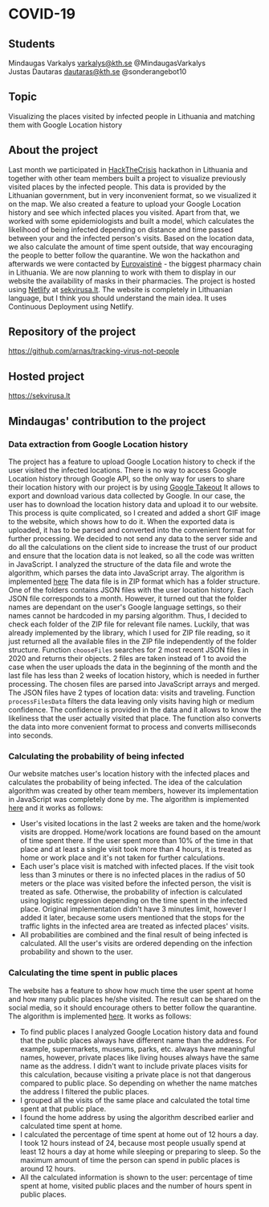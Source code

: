 # COVID-19

## Students
Mindaugas Varkalys varkalys@kth.se @MindaugasVarkalys  
Justas Dautaras dautaras@kth.se @sonderangebot10

## Topic
Visualizing the places visited by infected people in Lithuania and matching them with Google Location history

## About the project
Last month we participated in [HackTheCrisis](https://hackthecrisis.lt/) hackathon in Lithuania and together with other team members built a project to visualize previously visited places by the infected people.
This data is provided by the Lithuanian government, but in very inconvenient format, so we visualized it on the map. 
We also created a feature to upload your Google Location history and see which infected places you visited. 
Apart from that, we worked with some epidemiologists and built a model, which calculates the likelihood of being infected depending on distance and time passed between your and the infected person's visits.
Based on the location data, we also calculate the amount of time spent outside, that way encouraging the people to better follow the quarantine.
We won the hackathon and afterwards we were contacted by [Eurovaistinė](https://www.eurovaistine.lt/) - the biggest pharmacy chain in Lithuania. We are now planning to work with them to display in our website the availability of masks in their pharmacies.
The project is hosted using [Netlify](https://www.netlify.com/) at [sekvirusa.lt](https://sekvirusa.lt).
The website is completely in Lithuanian language, but I think you should understand the main idea. It uses Continuous Deployment using Netlify.

## Repository of the project
https://github.com/arnas/tracking-virus-not-people

## Hosted project
https://sekvirusa.lt

## Mindaugas' contribution to the project

### Data extraction from Google Location history
The project has a feature to upload Google Location history to check if the user visited the infected locations.
There is no way to access Google Location history through Google API, so the only way for users to share their location history with our project is by using [Google Takeout](https://takeout.google.com/)
It allows to export and download various data collected by Google.
In our case, the user has to download the location history data and upload it to our website.
This process is quite complicated, so I created and added a short GIF image to the website, which shows how to do it.
When the exported data is uploaded, it has to be parsed and converted into the convenient format for further processing.
We decided to not send any data to the server side and do all the calculations on the client side to increase the trust of our product and ensure that the location data is not leaked, so all the code was written in JavaScript.
I analyzed the structure of the data file and wrote the algorithm, which parses the data into JavaScript array. The algorithm is implemented [here](https://github.com/arnas/tracking-virus-not-people/blob/master/app/src/features/uploadData/dataProcessing/parse.js)
The data file is in ZIP format which has a folder structure. One of the folders contains JSON files with the user location history. Each JSON file corresponds to a month.
However, it turned out that the folder names are dependant on the user's Google language settings, so their names cannot be hardcoded in my parsing algorithm. Thus, I decided to check each folder of the ZIP file for relevant file names.
Luckily, that was already implemented by the library, which I used for ZIP file reading, so it just returned all the available files in the ZIP file independently of the folder structure.
Function `chooseFiles` searches for 2 most recent JSON files in 2020 and returns their objects. 2 files are taken instead of 1 to avoid the case when the user uploads the data in the beginning of the month and the last file has less than 2 weeks of location history, which is needed in further processing.
The chosen files are parsed into JavaScript arrays and merged. The JSON files have 2 types of location data: visits and traveling. Function `processFilesData` filters the data leaving only visits having high or medium confidence.
The confidence is provided in the data and it allows to know the likeliness that the user actually visited that place. The function also converts the data into more convenient format to process and converts milliseconds into seconds.    

### Calculating the probability of being infected
Our website matches user's location history with the infected places and calculates the probability of being infected. The idea of the calculation algorithm was created by other team members, however its implementation in JavaScript was completely done by me.
The algorithm is implemented [here](https://github.com/arnas/tracking-virus-not-people/blob/master/app/src/features/uploadData/dataProcessing/process.js) and it works as follows:
- User's visited locations in the last 2 weeks are taken and the home/work visits are dropped. Home/work locations are found based on the amount of time spent there. If the user spent more than 10% of the time in that place and at least a single visit took more than 4 hours, it is treated as home or work place and it's not taken for further calculations.
- Each user's place visit is matched with infected places. If the visit took less than 3 minutes or there is no infected places in the radius of 50 meters or the place was visited before the infected person, the visit is treated as safe. Otherwise, the probability of infection is calculated using logistic regression depending on the time spent in the infected place.
Original implementation didn't have 3 minutes limit, however I added it later, because some users mentioned that the stops for the traffic lights in the infected area are treated as infected places' visits.
- All probabilities are combined and the final result of being infected is calculated. All the user's visits are ordered depending on the infection probability and shown to the user.   

### Calculating the time spent in public places
The website has a feature to show how much time the user spent at home and how many public places he/she visited. The result can be shared on the social media, so it should encourage others to better follow the quarantine.
The algorithm is implemented [here](https://github.com/arnas/tracking-virus-not-people/blob/master/app/src/features/uploadData/dataProcessing/futureRisk.js). It works as follows:
- To find public places I analyzed Google Location history data and found that the public places always have different name than the address.
For example, supermarkets, museums, parks, etc. always have meaningful names, however, private places like living houses always have the same name as the address.
I didn't want to include private places visits for this calculation, because visiting a private place is not that dangerous compared to public place. So depending on whether the name matches the address I filtered the public places.
- I grouped all the visits of the same place and calculated the total time spent at that public place.
- I found the home address by using the algorithm described earlier and calculated time spent at home.
- I calculated the percentage of time spent at home out of 12 hours a day. I took 12 hours instead of 24, because most people usually spend at least 12 hours a day at home while sleeping or preparing to sleep.
So the maximum amount of time the person can spend in public places is around 12 hours.
- All the calculated information is shown to the user: percentage of time spent at home, visited public places and the number of hours spent in public places.
   
